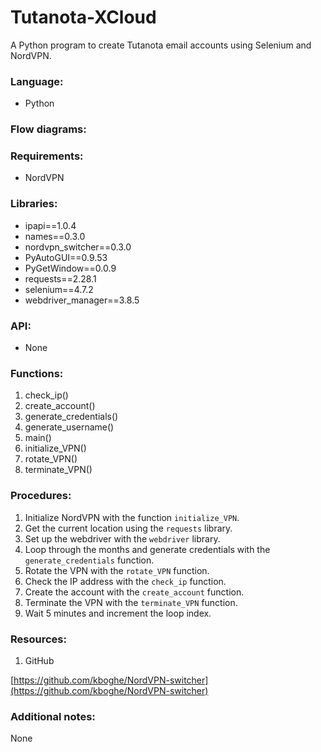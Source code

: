 # Tutanota-XCloud

A Python program to create Tutanota email accounts using Selenium and NordVPN.

### Language: 

- Python

### Flow diagrams:

### Requirements:

- NordVPN

### Libraries:

- ipapi==1.0.4
- names==0.3.0
- nordvpn_switcher==0.3.0
- PyAutoGUI==0.9.53
- PyGetWindow==0.0.9
- requests==2.28.1
- selenium==4.7.2
- webdriver_manager==3.8.5

### API:

- None

### Functions:

1. check_ip()
2. create_account()
3. generate_credentials()
4. generate_username()
5. main()
6. initialize_VPN()
7. rotate_VPN()
8. terminate_VPN()

### Procedures:

1.  Initialize NordVPN with the function `initialize_VPN`.
2.  Get the current location using the `requests` library.
3.  Set up the webdriver with the `webdriver` library.
4.  Loop through the months and generate credentials with the `generate_credentials` function.
5.  Rotate the VPN with the `rotate_VPN` function.
6.  Check the IP address with the `check_ip` function.
7.  Create the account with the `create_account` function.
8.  Terminate the VPN with the `terminate_VPN` function.
9.  Wait 5 minutes and increment the loop index.

### Resources:

1. GitHub

[https://github.com/kboghe/NordVPN-switcher](https://github.com/kboghe/NordVPN-switcher)


### Additional notes:

None

 

